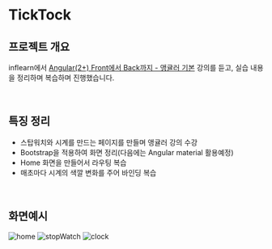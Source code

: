 # TickTock
## 프로젝트 개요
inflearn에서 [Angular(2+) Front에서 Back까지 - 앵귤러 기본](https://www.inflearn.com/course/Angular/dashboard) 강의를 듣고, 실습 내용을 정리하며 복습하며 진행했습니다.

<br/>

## 특징 정리
- 스탑워치와 시계를 만드는 페이지를 만들며 앵귤러 강의 수강
- Bootstrap을 적용하여 화면 정리(다음에는 Angular material 활용예정)
- Home 화면을 만들어서 라우팅 복습
- 매초마다 시계의 색깔 변화를 주어 바인딩 복습

<br/>

## 화면예시
![home](https://user-images.githubusercontent.com/37536366/90331866-f42eaa00-dff2-11ea-90f4-9240b8147bee.PNG)
![stopWatch](https://user-images.githubusercontent.com/37536366/90331861-e9741500-dff2-11ea-93e6-5b946ec0ddcc.PNG)
![clock](https://user-images.githubusercontent.com/37536366/90331870-fbee4e80-dff2-11ea-88e4-8ffa724873b0.PNG)
